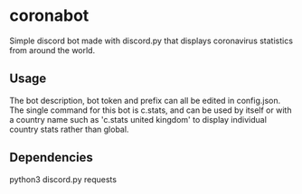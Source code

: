# coronabot
Simple discord bot made with discord.py that displays coronavirus statistics from around the world.
## Usage
The bot description, bot token and prefix can all be edited in config.json. The single command for this bot is c.stats, and can be used by itself or with a country name such as 'c.stats united kingdom' to display individual country stats rather than global.
## Dependencies
python3
discord.py
requests
